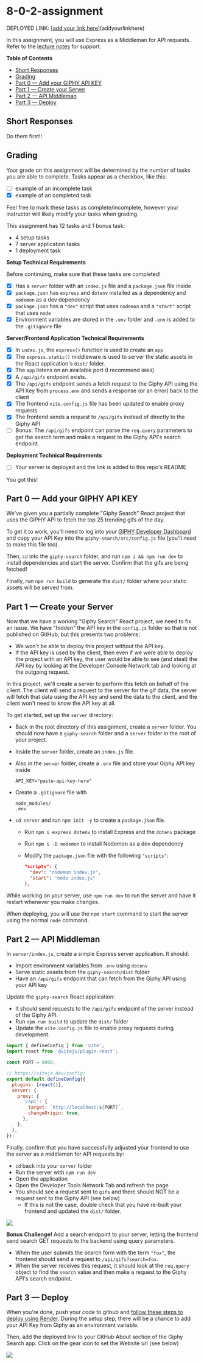# 8-0-2-assignment

DEPLOYED LINK: [[add your link here](https://eight-0-2-assignment-mekhitudor.onrender.com)](addyourlinkhere)

In this assignment, you will use Express as a Middleman for API requests. Refer to the [lecture notes](https://github.com/The-Marcy-Lab-School/8-0-2-express-api-middleman) for support.

**Table of Contents**
- [Short Responses](#short-responses)
- [Grading](#grading)
- [Part 0 — Add your GIPHY API KEY](#part-0--add-your-giphy-api-key)
- [Part 1 — Create your Server](#part-1--create-your-server)
- [Part 2 — API Middleman](#part-2--api-middleman)
- [Part 3 — Deploy](#part-3--deploy)

## Short Responses

Do them first!!

## Grading

Your grade on this assignment will be determined by the number of tasks you are able to complete. Tasks appear as a checkbox, like this:

- [ ] example of an incomplete task
- [x] example of an completed task

Feel free to mark these tasks as complete/incomplete, however your instructor will likely modify your tasks when grading.

This assignment has 12 tasks and 1 bonus task:
- 4 setup tasks
- 7 server application tasks
- 1 deployment task

**Setup Technical Requirements**

Before continuing, make sure that these tasks are completed!

- [x] Has a `server` folder with an `index.js` file and a `package.json` file inside
- [x] `package.json` has `express` and `dotenv` installed as a dependency and `nodemon` as a dev dependency
- [x] `package.json` has a `"dev"` script that uses `nodemon` and a `"start"` script that uses `node`
- [x] Environment variables are stored in the `.env` folder and `.env` is added to the `.gitignore` file

**Server/Frontend Application Technical Requirements**

- [x] In `index.js`, the `express()` function is used to create an `app`
- [x] The `express.static()` middleware is used to server the static assets in the React application's `dist/` folder.
- [x] The `app` listens on an available port (I recommend `8080`)
- [x] A `/api/gifs` endpoint exists. 
- [x] The `/api/gifs` endpoint sends a fetch request to the Giphy API using the API Key from `process.env` and sends a response (or an error) back to the client
- [x] The frontend `vite.config.js` file has been updated to enable proxy requests
- [x] The frontend sends a request to `/api/gifs` instead of directly to the Giphy API
- [ ] Bonus: The `/api/gifs` endpoint can parse the `req.query` parameters to get the search term and make a request to the Giphy API's search endpoint.

**Deployment Technical Requirements**

- [ ] Your server is deployed and the link is added to this repo's README

You got this!

## Part 0 — Add your GIPHY API KEY

We've given you a partially complete "Giphy Search" React project that uses the GIPHY API to fetch the top 25 trending gifs of the day. 

To get it to work, you'll need to log into your [GIPHY Developer Dashboard](https://developers.giphy.com/dashboard/) and copy your API Key into the `giphy-search/src/config.js` file (you'll need to make this file too).

Then, `cd` into the `giphy-search` folder, and run `npm i && npm run dev` to install dependencies and start the server. Confirm that the gifs are being fetched!

Finally, run `npm run build` to generate the `dist/` folder where your static assets will be served from.

## Part 1 — Create your Server

Now that we have a working "Giphy Search" React project, we need to fix an issue. We have "hidden" the API key in the `config.js` folder so that is not published on GitHub, but this presents two problems:
- We won't be able to deploy this project without the API key.
- If the API key is used by the client, then even if we were able to deploy the project with an API key, the user would be able to see (and steal) the API key by looking at the Developer Console Network tab and looking at the outgoing request.

In this project, we'll create a server to perform this fetch on behalf of the client. The client will send a request to the server for the gif data, the server will fetch that data using the API key and send the data to the client, and the client won't need to know the API key at all.

To get started, set up the `server` directory:

* Back in the root directory of this assignment, create a `server` folder. You should now have a `giphy-search` folder and a `server` folder in the root of your project.
* Inside the `server` folder, create an `index.js` file.
* Also in the `server` folder, create a `.env` file and store your Giphy API key inside

    ```
    API_KEY="paste-api-key-here"
    ```

* Create a `.gitignore` file with

    ```
    node_modules/
    .env
    ```

* `cd server` and run `npm init -y` to create a `package.json` file.
  * Run `npm i express dotenv` to install Express and the `dotenv` package
  * Run `npm i -D nodemon` to install Nodemon as a dev dependency
  * Modify the `package.json` file with the following `"scripts"`:

    ```json
    "scripts": {
      "dev": "nodemon index.js",
      "start": "node index.js"
    },
    ```

While working on your server, use `npm run dev` to run the server and have it restart whenever you make changes.

When deploying, you will use the `npm start` command to start the server using the normal `node` command.

## Part 2 — API Middleman

In `server/index.js`, create a simple Express server application. It should:
* Import environment variables from `.env` using `dotenv`
* Serve static assets from the `giphy-search/dist` folder
* Have an `/api/gifs` endpoint that can fetch from the Giphy API using your API key

Update the `giphy-search` React application:
* It should send requests to the `/api/gifs` endpoint of the server instead of the Giphy API.
* Run `npm run build` to update the `dist/` folder
* Update the `vite.config.js` file to enable proxy requests during development.

```js
import { defineConfig } from 'vite';
import react from '@vitejs/plugin-react';

const PORT = 8080;

// https://vitejs.dev/config/
export default defineConfig({
  plugins: [react()],
  server: {
    proxy: {
      '/api': {
        target: `http://localhost:${PORT}`,
        changeOrigin: true,
      },
    },
  },
});
```

Finally, confirm that you have successfully adjusted your frontend to use the server as a middleman for API requests by:
* `cd` back into your `server` folder
* Run the server with `npm run dev`
* Open the application
* Open the Developer Tools Network Tab and refresh the page
* You should see a request sent to `gifs` and there should NOT be a request sent to the Giphy API (see below)
  * If this is not the case, double check that you have re-built your frontend and updated the `dist/` folder.

![](./img/localhost-fetch.png)

**Bonus Challenge!**
Add a search endpoint to your server, letting the frontend send search GET requests to the backend using query parameters.
* When the user submits the search form with the term `"fox"`, the frontend should send a request to `/api/gifs?search=fox`.
* When the server receives this request, it should look at the `req.query` object to find the `search` value and then make a request to the Giphy API's search endpoint.

## Part 3 — Deploy

When you're done, push your code to github and [follow these steps to deploy using Render](https://github.com/The-Marcy-Lab-School/render-deployment-instructions). During the setup step, there will be a chance to add your API Key from Giphy as an environment variable.

Then, add the deployed link to your GitHub About section of the Giphy Search app. Click on the gear icon to set the Website url (see below)

![](./images/deployed-github.png)

